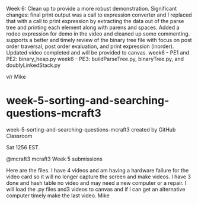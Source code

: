 Week 6:
Clean up to provide a more robust demonstration. Significant changes: final print output was a call to expression converter and I replaced that with a call to print expression by extracting  the data out of the parse tree and printing each element along with parens and spaces. Added a rodeo expression for demo in the video and cleaned up some commenting. supports a better and timely review of the binary tree file with focus on post order traversal, post order evaluation, and print expression (inorder). Updated video completed and will be provided to canvas. 
week6 - PE1 and PE2: binary_heap.py
week6 - PE3: buildParseTree.py, binaryTree.py, and doublyLinkedStack.py



v/r Mike

# week-5-sorting-and-searching-questions-mcraft3
week-5-sorting-and-searching-questions-mcraft3 created by GitHub Classroom

Sat 1256 EST. 

@mcraft3
mcraft3 Week 5 submissions

Here are the files. I have 4 videos and am having a hardware failure for the video card 
so it will no longer capture the screen and make videos. I have 3 done and hash table no 
video and may need a new computer or a repair. I will load the .py files and3 videos to 
canvas and if I can get an alternative computer timely make the last video. Mike
